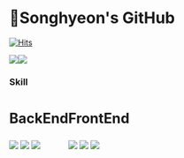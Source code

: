 <h1> 🐇Songhyeon's GitHub </h1>

[![Hits](https://hits.seeyoufarm.com/api/count/incr/badge.svg?url=https%3A%2F%2Fhits.seeyoufarm.com%2Fshyeon4643&count_bg=%2379C83D&title_bg=%23555555&icon=&icon_color=%23E7E7E7&title=hits&edge_flat=false)](https://hits.seeyoufarm.com)

<div style="display:flex;">
<img src="https://github-readme-stats.vercel.app/api?username=shyeon4643&show_icons=true&title_color=ffffff&icon_color=34abeb&text_color=daf7dc&bg_color=151515" />
<img src="https://github-readme-stats.vercel.app/api/top-langs/?username=shyeon4643&layout=compact&show_icons=true&title_color=ffffff&icon_color=34abeb&text_color=daf7dc&bg_color=151515" style="vertical-align: top;" />

</div>

 
<h3>Skill</h3> 
<div style="display:flex;">
 <div>
<p style="font-size:25px; font-weight: bold"> BackEnd</p>
<img src="https://img.shields.io/badge/SPRING-80ea6e?style=flat&logo=Spring&logoColor=white"/>
<img src="https://img.shields.io/badge/JAVA-4479a1?style=flat&logo=JAVA&logoColor=white"/>
<img src="https://img.shields.io/badge/MYSQL-4479a1?style=flat&logo=Mysql&logoColor=white"/>
 </div>
 
 <div>
<p style="font-size:25px; font-weight: bold"> FrontEnd</p>
<img src="https://img.shields.io/badge/REACT-61DAFB?style=flat&logo=React&logoColor=white"/>
<img src="https://img.shields.io/badge/HTML-e34f26?style=flat&logo=HTML&logoColor=white"/>
<img src="https://img.shields.io/badge/CSS-239120?style=flat&logo=CSS&logoColor=white"/>
</div>
 
</div>
